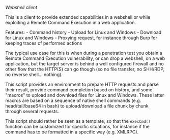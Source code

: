 
*Webshell client*

This is a client to provide extended capabilities in a webshell or while exploiting a Remote Command Execution in a web application.



Features:
    - Command history
    - Upload for Linux and Windows
    - Download for Linux and Windows
    - Proxying request, for instance through Burp for keeping traces of performed actions


The typical use case for this is when during a penetration test you obtain a Remote Command Execution vulnerability, or can drop a webshell, on a web application, but the target server is behind a well configured firewall and no other flow that the HTTP(S) can go though (so no file transfer, no SHH/RDP, no reverse shell... nothing).

This script provides an environment to prepare HTTP requests and parse their result, provide command completion based on history, and some "macros" to upload and download files for Linux and Windows. These latter macros are based on a sequence of native shell commands (e.g. head/tail/base64 in bash) to upload/download a file chunk by chunk through several requests.

This script should rather be seen as a template, so that the `execCmd()` function can be customized for specific situations, for instance if the command has to be formatted in a specific way (e.g. XMLRPC).


